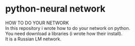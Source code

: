 # python-neural network
HOW TO DO YOUR NETWORK                                                                                                                                                                                                  
In this repository i wrote how to do your network on python.                                                                                                                                                            
You need download a libraries (i wrote how their install).                                                                                                                                                                                                               
It is a Russian LM network.
